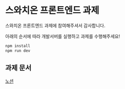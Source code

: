 # 스와치온 프론트엔드 과제

스와치온 프론트엔드 과제에 참여해주셔서 감사합니다.

아래의 순서에 따라 개발서버를 실행하고 과제를 수행해주세요!

```sh
npm install
npm run dev
```

## 과제 문서
[노션](https://swatchon.notion.site/1b3590452747803d8c0adad2202f6900)